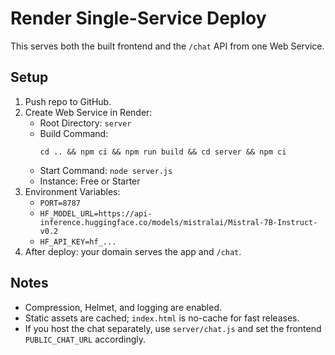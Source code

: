 Render Single-Service Deploy
============================

This serves both the built frontend and the `/chat` API from one Web Service.

Setup
-----
1) Push repo to GitHub.
2) Create Web Service in Render:
   - Root Directory: `server`
   - Build Command:
     ```
     cd .. && npm ci && npm run build && cd server && npm ci
     ```
   - Start Command: `node server.js`
   - Instance: Free or Starter
3) Environment Variables:
   - `PORT=8787`
   - `HF_MODEL_URL=https://api-inference.huggingface.co/models/mistralai/Mistral-7B-Instruct-v0.2`
   - `HF_API_KEY=hf_...`
4) After deploy: your domain serves the app and `/chat`.

Notes
-----
- Compression, Helmet, and logging are enabled.
- Static assets are cached; `index.html` is no-cache for fast releases.
- If you host the chat separately, use `server/chat.js` and set the frontend `PUBLIC_CHAT_URL` accordingly.